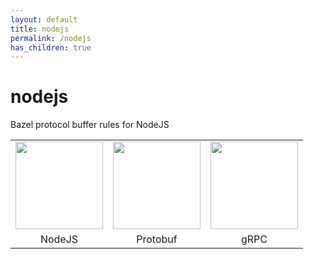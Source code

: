 ```yaml
---
layout: default
title: nodejs
permalink: /nodejs
has_children: true
---
```


# nodejs

Bazel protocol buffer rules for NodeJS

<table border="0" style="text-align: center"><tr>
<td><img src="https://github.com/nodejs.png" style="height: 140px"/></td>
<td><img src="/rules_proto/assets/images/protobuf.png" style="height: 140px"/></td>
<td><img src="https://avatars2.githubusercontent.com/u/7802525?v=4&s=400" style="height: 140px"/></td>
</tr><tr>
<td>NodeJS</td>
<td>Protobuf</td>
<td>gRPC</td>
</tr></table>
